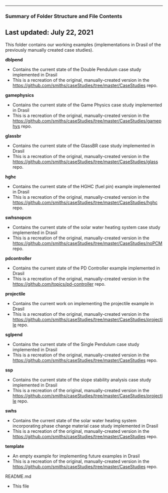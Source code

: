 --------------------------------------------------
### Summary of Folder Structure and File Contents
Last updated: July 22, 2021
--------------------------------------------------

This folder contains our working examples (implementations in Drasil of the previously manually created case studies).

**dblpend**
  - Contains the current state of the Double Pendulum case study implemented in Drasil
  - This is a recreation of the original, manually-created version 
    in the https://github.com/smiths/caseStudies/tree/master/CaseStudies repo.

**gamephysics**
  - Contains the current state of the Game Physics case study implemented in Drasil
  - This is a recreation of the original, manually-created version 
    in the https://github.com/smiths/caseStudies/tree/master/CaseStudies/gamephys repo.

**glassbr**
  - Contains the current state of the GlassBR case study implemented in Drasil
  - This is a recreation of the original, manually-created version 
    in the https://github.com/smiths/caseStudies/tree/master/CaseStudies/glass repo.
  
**hghc**
  - Contains the current state of the HGHC (fuel pin) example implemented in Drasil
  - This is a recreation of the original, manually-created version 
    in the https://github.com/smiths/caseStudies/tree/master/CaseStudies/hghc repo.
  
**swhsnopcm**
  - Contains the current state of the solar water heating system case study implemented in Drasil
  - This is a recreation of the original, manually-created version 
    in the https://github.com/smiths/caseStudies/tree/master/CaseStudies/noPCM repo.

**pdcontroller**
  - Contains the current state of the PD Controller example implemented in Drasil
  - This is a recreation of the original, manually-created version 
    in the https://github.com/topics/pd-controller repo.

**projectile**
  - Contains the current work on implementing the projectile example in Drasil
  - This is a recreation of the original, manually-created version 
    in the https://github.com/smiths/caseStudies/tree/master/CaseStudies/projectile repo.  

**sglpend**
  - Contains the current state of the Single Pendulum case study implemented in Drasil
  - This is a recreation of the original, manually-created version 
    in the https://github.com/smiths/caseStudies/tree/master/CaseStudies repo. 

**ssp**
  - Contains the current state of the slope stability analysis case study implemented in Drasil
  - This is a recreation of the original, manually-created version 
    in the https://github.com/smiths/caseStudies/tree/master/CaseStudies/projectile repo. 
  
**swhs**
  - Contains the current state of the solar water heating system incorporating phase change material case study implemented in Drasil
  - This is a recreation of the original, manually-created version 
    in the https://github.com/smiths/caseStudies/tree/master/CaseStudies repo. 

**template**
  - An empty example for implementing future examples in Drasil
  - This is a recreation of the original, manually-created version 
    in the https://github.com/smiths/caseStudies/tree/master/CaseStudies repo. 

README.md
  - This file
